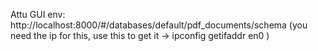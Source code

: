 Attu GUI env: http://localhost:8000/#/databases/default/pdf_documents/schema (you need the ip for this, use this to get it -> ipconfig getifaddr en0 )

